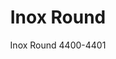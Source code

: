 ---
designer: Pedrali R&D
description: "Inox%20is%20a%20simple%20and%20functional%20table%2C%20defined%20by%20a%20geometry%20that%20makes%20it%20suitable%20for%20different%20contexts.%20Table%20with%20sand-blasted%20cast-iron%20round%20central%20base%2C%20stainless%20steel%20column%20and%20cover%20base.%20Round%20top%20available%20in%20different%20sizes%20and%20finishes."
image_primary: img/Inox_4401_01_zoom.jpg
image_secondary: img/Inox_4401_02_zoom.jpg
manufacturer: Pedrali
href: https://www.pedrali.it/en/products/catalog/Table-Inox-4400-4401/
subtitle: Inox Round 4400-4401
title: Inox Round
image_thumb: img/Inox_4401_cover.jpg
tags: 
  - pedrali
  - central-base-tables
category: central-base-tables
slug: /manufacturers/pedrali/central-base-tables/pedrali-r-d-inox-round
---
